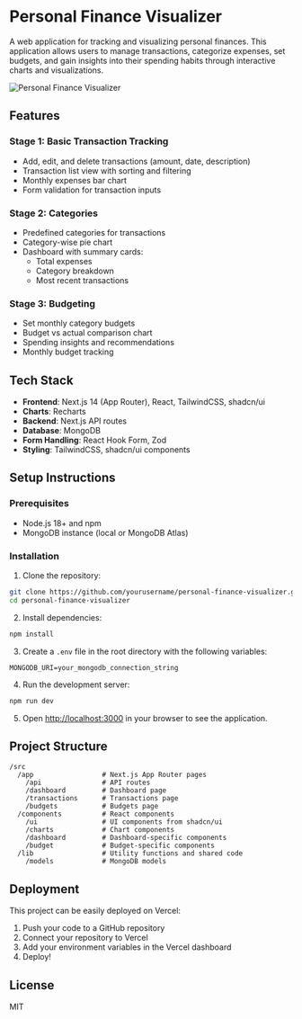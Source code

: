 # Personal Finance Visualizer

A web application for tracking and visualizing personal finances. This application allows users to manage transactions, categorize expenses, set budgets, and gain insights into their spending habits through interactive charts and visualizations.

![Personal Finance Visualizer](https://via.placeholder.com/800x400?text=Personal+Finance+Visualizer)

## Features

### Stage 1: Basic Transaction Tracking
- Add, edit, and delete transactions (amount, date, description)
- Transaction list view with sorting and filtering
- Monthly expenses bar chart
- Form validation for transaction inputs

### Stage 2: Categories
- Predefined categories for transactions
- Category-wise pie chart
- Dashboard with summary cards:
  - Total expenses
  - Category breakdown
  - Most recent transactions

### Stage 3: Budgeting
- Set monthly category budgets
- Budget vs actual comparison chart
- Spending insights and recommendations
- Monthly budget tracking

## Tech Stack

- **Frontend**: Next.js 14 (App Router), React, TailwindCSS, shadcn/ui
- **Charts**: Recharts
- **Backend**: Next.js API routes
- **Database**: MongoDB
- **Form Handling**: React Hook Form, Zod
- **Styling**: TailwindCSS, shadcn/ui components

## Setup Instructions

### Prerequisites
- Node.js 18+ and npm
- MongoDB instance (local or MongoDB Atlas)

### Installation

1. Clone the repository:
```bash
git clone https://github.com/yourusername/personal-finance-visualizer.git
cd personal-finance-visualizer
```

2. Install dependencies:
```bash
npm install
```

3. Create a `.env` file in the root directory with the following variables:
```
MONGODB_URI=your_mongodb_connection_string
```

4. Run the development server:
```bash
npm run dev
```

5. Open [http://localhost:3000](http://localhost:3000) in your browser to see the application.

## Project Structure

```
/src
  /app                 # Next.js App Router pages
    /api               # API routes
    /dashboard         # Dashboard page
    /transactions      # Transactions page
    /budgets           # Budgets page
  /components          # React components
    /ui                # UI components from shadcn/ui
    /charts            # Chart components
    /dashboard         # Dashboard-specific components
    /budget            # Budget-specific components
  /lib                 # Utility functions and shared code
    /models            # MongoDB models
```

## Deployment

This project can be easily deployed on Vercel:

1. Push your code to a GitHub repository
2. Connect your repository to Vercel
3. Add your environment variables in the Vercel dashboard
4. Deploy!

## License

MIT